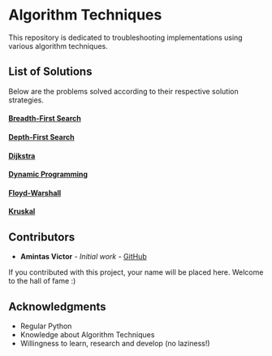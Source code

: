 # Algorithm Techniques

This repository is dedicated to troubleshooting implementations using various algorithm techniques.

## List of Solutions

Below are the problems solved according to their respective solution strategies.

#### [Breadth-First Search](./breadth-first-search/QUESTIONS.md)

#### [Depth-First Search](./depth-first-search/QUESTIONS.md)

#### [Dijkstra](./dijkstra/QUESTIONS.md)

#### [Dynamic Programming](./dynamic-programming/QUESTIONS.md)

#### [Floyd-Warshall](./floyd-warshall/QUESTIONS.md)

#### [Kruskal](./kruskal/QUESTIONS.md)


## Contributors
* **Amintas Victor** - *Initial work* - [GitHub](https://github.com/amintasvrp)

 If you contributed with this project, your name will be placed here. Welcome to the hall of fame :)

## Acknowledgments
* Regular Python
* Knowledge about Algorithm Techniques
* Willingness to learn, research and develop (no laziness!)